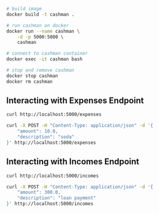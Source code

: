 ```bash
# build image
docker build -t cashman .

# run cashman on docker
docker run --name cashman \
    -d -p 5000:5000 \
    cashman

# connect to cashman container
docker exec -it cashman bash

# stop and remove cashman
docker stop cashman
docker rm cashman
```

## Interacting with Expenses Endpoint

```bash
curl http://localhost:5000/expenses

curl -X POST -H "Content-Type: application/json" -d '{
    "amount": 10.0,
    "description": "soda"
}' http://localhost:5000/expenses
```

## Interacting with Incomes Endpoint

```bash
curl http://localhost:5000/incomes

curl -X POST -H "Content-Type: application/json" -d '{
    "amount": 300.0,
    "description": "loan payment"
}' http://localhost:5000/incomes
```
